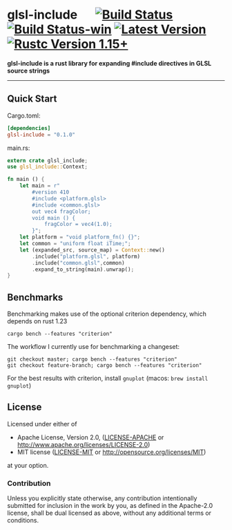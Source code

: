 # glsl-include &emsp; [![Build Status]][travis] [![Build Status-win]][appveyor] [![Latest Version]][crates.io] [![Rustc Version 1.15+]][rustc]

[Build Status]: https://travis-ci.org/jshrake/glsl-include.svg?branch=master
[travis]: https://travis-ci.org/jshrake/glsl-include
[Build Status-win]: https://ci.appveyor.com/api/projects/status/3btnmxtpmabotj26?svg=true
[appveyor]: https://ci.appveyor.com/project/jshrake/glsl-include
[Latest Version]: https://img.shields.io/crates/v/glsl-include.svg
[crates.io]: https://crates.io/crates/glsl-include
[Rustc Version 1.15+]: https://img.shields.io/badge/rustc-1.15+-lightgray.svg
[rustc]: https://blog.rust-lang.org/2017/02/02/Rust-1.15.html

**glsl-include is a rust library for expanding #include directives in GLSL source strings**

---

## Quick Start

Cargo.toml:
```toml
[dependencies]
glsl-include = "0.1.0"
```

main.rs:

```rust
extern crate glsl_include;
use glsl_include::Context;

fn main () {
    let main = r"
        #version 410
        #include <platform.glsl>
        #include <common.glsl>
        out vec4 fragColor;
        void main () {
            fragColor = vec4(1.0);
        }";
    let platform = "void platform_fn() {}";
    let common = "uniform float iTime;";
    let (expanded_src, source_map) = Context::new()
        .include("platform.glsl", platform)
        .include("common.glsl",common)
        .expand_to_string(main).unwrap();
}
```

## Benchmarks

Benchmarking makes use of the optional criterion dependency, which depends on rust 1.23

```
cargo bench --features "criterion"
```

The workflow I currently use for benchmarking a changeset:

```
git checkout master; cargo bench --features "criterion"
git checkout feature-branch; cargo bench --features "criterion"
```

For the best results with criterion, install `gnuplot` (macos: `brew install gnuplot`)

## License

Licensed under either of

 * Apache License, Version 2.0, ([LICENSE-APACHE](LICENSE-APACHE) or http://www.apache.org/licenses/LICENSE-2.0)
 * MIT license ([LICENSE-MIT](LICENSE-MIT) or http://opensource.org/licenses/MIT)

at your option.

### Contribution

Unless you explicitly state otherwise, any contribution intentionally submitted
for inclusion in the work by you, as defined in the Apache-2.0 license, shall be dual licensed as above, without any
additional terms or conditions.
